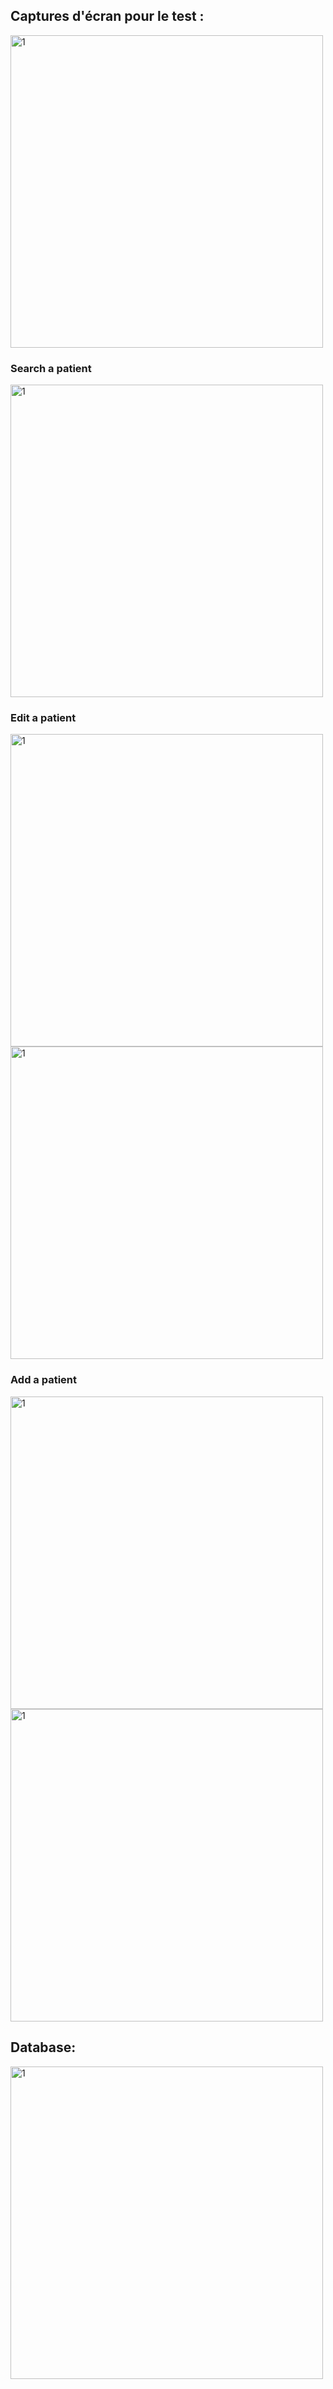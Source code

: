<h2>Captures d'écran pour le test :</h2>
<img src="Spring-MVC-Spring-Data-JPA-Thymeleaf/images/listpatient.png" width="500" alt="1">
<h3>Search a patient</h3>
<img src="tp3/images/searchpatient.png" width="500" alt="1">
<h3>Edit a patient</h3>
<img src="tp3/images/editpatient.png" width="500" alt="1">
<img src="tp3/images/conditionedit.png" width="500" alt="1">
<h3>Add a patient</h3>
<img src="tp3/images/contionajoutpatient.png" width="500" alt="1">
<img src="tp3/images/condition.png" width="500" alt="1">

<h2>Database:</h2>
<img src="tp3/images/bdd.png" width="500" alt="1">
